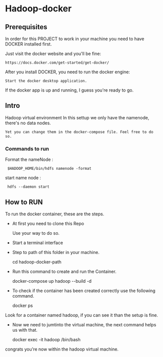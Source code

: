 # Hadoop-docker

## Prerequisites

In order for this PROJECT to work in your machine you need to have DOCKER installed first.

Just visit the docker website and you'll be fine:

    https://docs.docker.com/get-started/get-docker/

After you install DOCKER, you need to run the docker engine:

    Start the docker desktop application.

If the docker app is up and running, I guess you're ready to go. 

## Intro
Hadoop virtual environment 
    In this settup we only have the namenode, there's no data nodes. 
    
    Yet you can change them in the docker-compose file. Feel free to do so.

### Commands to run

Format the nameNode : 

     $HADOOP_HOME/bin/hdfs namenode -format 

start name node :

     hdfs --daemon start 

## How to RUN
To run the docker container, these are the steps.

- At first you need to clone this Repo

    Use your way to do so.

- Start a terminal interface

- Step to path of this folder in your machine.

    cd hadoop-docker-path

- Run this command to create and run the Container.

    docker-compose up  hadoop --build -d

- To check if the container has been created correctly use the following command.

    docker ps

Look for a container named hadoop, if you can see it than the setup is fine.

- Now we need to jumtinto the virtual machine, the next command helps us with that.

    docker exec -it hadoop /bin/bash

congrats you're now within the hadoop virtual machine.

